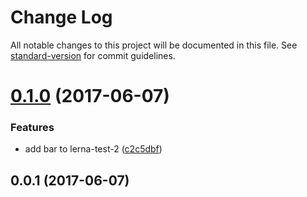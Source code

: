 # Change Log

All notable changes to this project will be documented in this file.
See [standard-version](https://github.com/conventional-changelog/standard-version) for commit guidelines.

<a name="0.1.0"></a>
# [0.1.0](https://github.com/satazor/lerna-test/compare/@satazor/lerna-test-2@0.0.1...@satazor/lerna-test-2@0.1.0) (2017-06-07)


### Features

* add bar to lerna-test-2 ([c2c5dbf](https://github.com/satazor/lerna-test/commit/c2c5dbf))




<a name="0.0.1"></a>
## 0.0.1 (2017-06-07)
